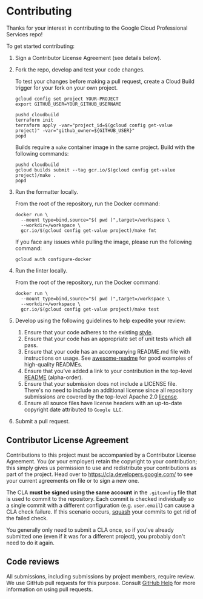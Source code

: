 # Contributing

Thanks for your interest in contributing to the Google Cloud Professional Services
repo!

To get started contributing:

1. Sign a Contributor License Agreement (see details below).
1. Fork the repo, develop and test your code changes.

   To test your changes before making a pull request, create a Cloud Build
   trigger for your fork on your own project.

   ```
   gcloud config set project YOUR-PROJECT
   export GITHUB_USER=YOUR_GITHUB_USERNAME

   pushd cloudbuild
   terraform init
   terraform apply -var="project_id=$(gcloud config get-value project)" -var="github_owner=${GITHUB_USER}"
   popd
   ```

   Builds require a `make` container image in the same project. Build with
   the following commands:

   ```
   pushd cloudbuild
   gcloud builds submit --tag gcr.io/$(gcloud config get-value project)/make .
   popd
   ```

1. Run the formatter locally.

   From the root of the repository, run the Docker command:
   ```
   docker run \
     --mount type=bind,source="$( pwd )",target=/workspace \
     --workdir=/workspace \
     gcr.io/$(gcloud config get-value project)/make fmt
   ```
   If you face any issues while pulling the image, please run the following command:
   ```
   gcloud auth configure-docker
   ```

1. Run the linter locally.

   From the root of the repository, run the Docker command:
   ```
   docker run \
     --mount type=bind,source="$( pwd )",target=/workspace \
     --workdir=/workspace \
     gcr.io/$(gcloud config get-value project)/make test
   ```

1. Develop using the following guidelines to help expedite your review:
    1. Ensure that your code adheres to the existing [style](https://google.github.io/styleguide).
    1. Ensure that your code has an appropriate set of unit tests which all pass.
    1. Ensure that your code has an accompanying README.md file with instructions on usage. See [awesome-readme](https://github.com/matiassingers/awesome-readme) for good examples of high-quality READMEs.
    1. Ensure that you've added a link to your contribution in the top-level [README](https://github.com/GoogleCloudPlatform/professional-services/blob/master/README.md) (alpha-order).
    1. Ensure that your submission does not include a LICENSE file. There's no need to include an additional license since all repository submissions are covered by the top-level Apache 2.0 [license](https://github.com/GoogleCloudPlatform/professional-services/blob/master/LICENSE).
    1. Ensure all source files have license headers with an up-to-date copyright date attributed to `Google LLC`.
1. Submit a pull request.

## Contributor License Agreement

Contributions to this project must be accompanied by a Contributor License
Agreement. You (or your employer) retain the copyright to your contribution;
this simply gives us permission to use and redistribute your contributions as
part of the project. Head over to <https://cla.developers.google.com/> to see
your current agreements on file or to sign a new one.

The CLA **must be signed using the same account** in the `.gitconfig` file that is
used to commit to the repository. Each commit is checked individually so a single
commit with a different configuration (e.g. `user.email`) can cause a CLA check
failure. If this scenario occurs, [squash](https://stackoverflow.com/questions/5189560/squash-my-last-x-commits-together-using-git)
your commits to get rid of the failed check.

You generally only need to submit a CLA once, so if you've already submitted one
(even if it was for a different project), you probably don't need to do it
again.

## Code reviews

All submissions, including submissions by project members, require review. We
use GitHub pull requests for this purpose. Consult
[GitHub Help](https://help.github.com/articles/about-pull-requests/) for more
information on using pull requests.
